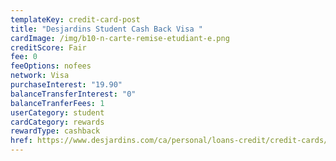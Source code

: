 ```yaml
---
templateKey: credit-card-post
title: "Desjardins Student Cash Back Visa "
cardImage: /img/b10-n-carte-remise-etudiant-e.png
creditScore: Fair
fee: 0
feeOptions: nofees
network: Visa
purchaseInterest: "19.90"
balanceTransferInterest: "0"
balanceTranferFees: 1
userCategory: student
cardCategory: rewards
rewardType: cashback
href: https://www.desjardins.com/ca/personal/loans-credit/credit-cards/student-cash-back-visa/index.jsp
---
```

